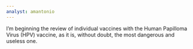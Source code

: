 ```yaml
---
analyst: amantonio
---
```


I’m beginning the review of individual vaccines with the Human Papilloma Virus (HPV) vaccine, as it is, without doubt, the most dangerous and useless one.
